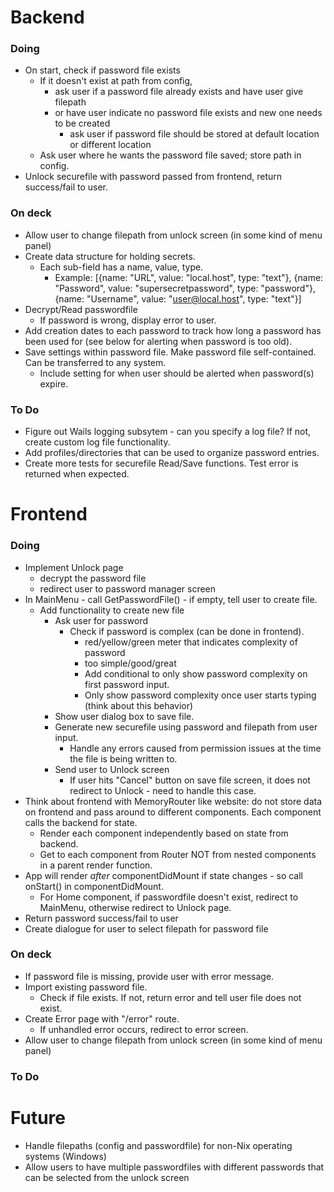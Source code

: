 # Backend

### Doing
- On start, check if password file exists
    - If it doesn't exist at path from config,
        - ask user if a password file already exists and have user give filepath
        - or have user indicate no password file exists and new one needs to be created
            - ask user if password file should be stored at default location or different location
    - Ask user where he wants the password file saved; store path in config.
- Unlock securefile with password passed from frontend, return success/fail to user.

### On deck
- Allow user to change filepath from unlock screen (in some kind of menu panel)
- Create data structure for holding secrets.
    - Each sub-field has a name, value, type.
        - Example: [{name: "URL", value: "local.host", type: "text"}, {name: "Password", value: "supersecretpassword", type: "password"}, {name: "Username", value: "user@local.host", type: "text"}]
- Decrypt/Read passwordfile
    - If password is wrong, display error to user.
- Add creation dates to each password to track how long a password has been used for (see below for alerting when password is too old).
- Save settings within password file. Make password file self-contained. Can be transferred to any system.
  - Include setting for when user should be alerted when password(s) expire.

### To Do
- Figure out Wails logging subsytem - can you specify a log file? If not, create custom log file functionality.
- Add profiles/directories that can be used to organize password entries.
- Create more tests for securefile Read/Save functions. Test error is returned when expected.

# Frontend

### Doing
- Implement Unlock page
  - decrypt the password file
  - redirect user to password manager screen
- In MainMenu - call GetPasswordFile() - if empty, tell user to create file.
  - Add functionality to create new file
    - Ask user for password
      - Check if password is complex (can be done in frontend).
        - red/yellow/green meter that indicates complexity of password
        - too simple/good/great
        - Add conditional to only show password complexity on first password input.
        - Only show password complexity once user starts typing (think about this behavior)
    - Show user dialog box to save file.
    - Generate new securefile using password and filepath from user input.
      - Handle any errors caused from permission issues at the time the file is being written to.
    - Send user to Unlock screen
      - If user hits "Cancel" button on save file screen, it does not redirect to Unlock - need to handle this case.
- Think about frontend with MemoryRouter like website: do not store data on frontend and pass around to different components. Each component calls the backend for state.
  - Render each component independently based on state from backend.
  - Get to each component from Router NOT from nested components in a parent render function.
- App will render *after* componentDidMount if state changes - so call onStart() in componentDidMount.
  - For Home component, if passwordfile doesn't exist, redirect to MainMenu, otherwise redirect to Unlock page.
- Return password success/fail to user
- Create dialogue for user to select filepath for password file

### On deck
- If password file is missing, provide user with error message.
- Import existing password file.
  - Check if file exists. If not, return error and tell user file does not exist.
- Create Error page with "/error" route.
  - If unhandled error occurs, redirect to error screen.
- Allow user to change filepath from unlock screen (in some kind of menu panel)

### To Do

# Future
- Handle filepaths (config and passwordfile) for non-Nix operating systems (Windows)
- Allow users to have multiple passwordfiles with different passwords that can be selected from the unlock screen
